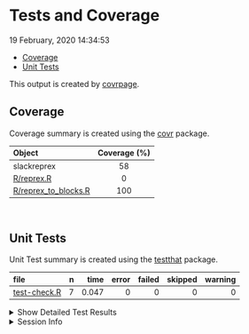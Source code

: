 Tests and Coverage
================
19 February, 2020 14:34:53

  - [Coverage](#coverage)
  - [Unit Tests](#unit-tests)

This output is created by
[covrpage](https://github.com/metrumresearchgroup/covrpage).

## Coverage

Coverage summary is created using the
[covr](https://github.com/r-lib/covr) package.

| Object                                            | Coverage (%) |
| :------------------------------------------------ | :----------: |
| slackreprex                                       |      58      |
| [R/reprex.R](../R/reprex.R)                       |      0       |
| [R/reprex\_to\_blocks.R](../R/reprex_to_blocks.R) |     100      |

<br>

## Unit Tests

Unit Test summary is created using the
[testthat](https://github.com/r-lib/testthat) package.

| file                                  | n |  time | error | failed | skipped | warning |
| :------------------------------------ | -: | ----: | ----: | -----: | ------: | ------: |
| [test-check.R](testthat/test-check.R) | 7 | 0.047 |     0 |      0 |       0 |       0 |

<details closed>

<summary> Show Detailed Test Results </summary>

| file                                      | context          | test                  | status | n |  time |
| :---------------------------------------- | :--------------- | :-------------------- | :----- | -: | ----: |
| [test-check.R](testthat/test-check.R#L29) | reprex to blocks | class: no\_fig        | PASS   | 1 | 0.040 |
| [test-check.R](testthat/test-check.R#L33) | reprex to blocks | class: err            | PASS   | 1 | 0.001 |
| [test-check.R](testthat/test-check.R#L37) | reprex to blocks | class: fig            | PASS   | 1 | 0.001 |
| [test-check.R](testthat/test-check.R#L45) | reprex to blocks | element type: no\_fig | PASS   | 1 | 0.002 |
| [test-check.R](testthat/test-check.R#L49) | reprex to blocks | element type: err     | PASS   | 1 | 0.001 |
| [test-check.R](testthat/test-check.R#L53) | reprex to blocks | element type: err emo | PASS   | 1 | 0.001 |
| [test-check.R](testthat/test-check.R#L57) | reprex to blocks | element type: fig     | PASS   | 1 | 0.001 |

</details>

<details>

<summary> Session Info </summary>

| Field    | Value                               |                                                                                                                                                                                                                                                                     |
| :------- | :---------------------------------- | ------------------------------------------------------------------------------------------------------------------------------------------------------------------------------------------------------------------------------------------------------------------- |
| Version  | R version 3.6.2 (2019-12-12)        |                                                                                                                                                                                                                                                                     |
| Platform | x86\_64-apple-darwin15.6.0 (64-bit) | <a href="https://github.com/yonicd/slackreprex/commit/637fdb1a9f3d90f6f0074cbdee31c3e9470638a5/checks" target="_blank"><span title="Built on Github Actions">![](https://github.com/metrumresearchgroup/covrpage/blob/actions/inst/logo/gh.png?raw=true)</span></a> |
| Running  | macOS Catalina 10.15.3              |                                                                                                                                                                                                                                                                     |
| Language | en\_US                              |                                                                                                                                                                                                                                                                     |
| Timezone | UTC                                 |                                                                                                                                                                                                                                                                     |

| Package  | Version |
| :------- | :------ |
| testthat | 2.3.1   |
| covr     | 3.4.0   |
| covrpage | 0.0.71  |

</details>

<!--- Final Status : pass --->
